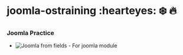 # joomla-ostraining :hearteyes: :snowflake: :fire:
### Joomla Practice

- ![Joomla from fields](https://docs.joomla.org/Form_field) - For joomla module
